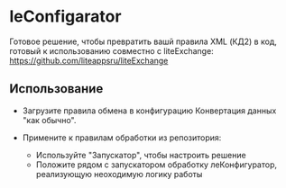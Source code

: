 # leConfigarator

Готовое решение, чтобы превратить вашй правила XML (КД2) в код, готовый к использованию совместно с liteExchange:
<https://github.com/liteappsru/liteExchange>

## Использование

* Загрузите правила обмена в конфигурацию Конвертация данных "как обычно".

* Примените к правилам обработки из репозитория:
  * Используйте "Запускатор", чтобы настроить решение
  * Положите рядом с запускатором обработку леКонфигуратор, реализующую неоходимую логику работы